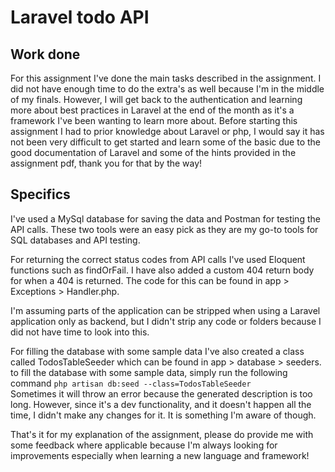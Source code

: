 # Laravel todo API

## Work done
For this assignment I've done the main tasks described in the assignment. I did not have enough time to 
do the extra's as well because I'm in the middle of my finals. However, I will get back to the authentication and 
learning more about best practices in Laravel at the end of the month as it's a framework I've been wanting 
to learn more about. Before starting this assignment I had to prior knowledge about Laravel or php, I would say it has 
not been very difficult to get started and learn some of the basic due to the good documentation of Laravel and some
of the hints provided in the assignment pdf, thank you for that by the way!

## Specifics
I've used a MySql database for saving the data and Postman for testing the API calls. These two tools were an easy pick
as they are my go-to tools for SQL databases and API testing.

For returning the correct status codes from API calls I've used Eloquent functions such as findOrFail. I have also
added a custom 404 return body for when a 404 is returned. The code for this can be found in 
app > Exceptions > Handler.php. 

I'm assuming parts of the application can be stripped when using a Laravel application only as backend, but
I didn't strip any code or folders because I did not have time to look into this.

For filling the database with some sample data I've also created a class called TodosTableSeeder which can be found in
app > database > seeders. to fill the database with some sample data, simply run the following command
```php artisan db:seed --class=TodosTableSeeder```  
Sometimes it will throw an error because the generated description is too long. However, 
since it's a dev functionality, and it doesn't happen all the time, I didn't make any changes for it. It is 
something I'm aware of though.

That's it for my explanation of the assignment, please do provide me with some feedback where applicable because 
I'm always looking for improvements especially when learning a new language and framework!

